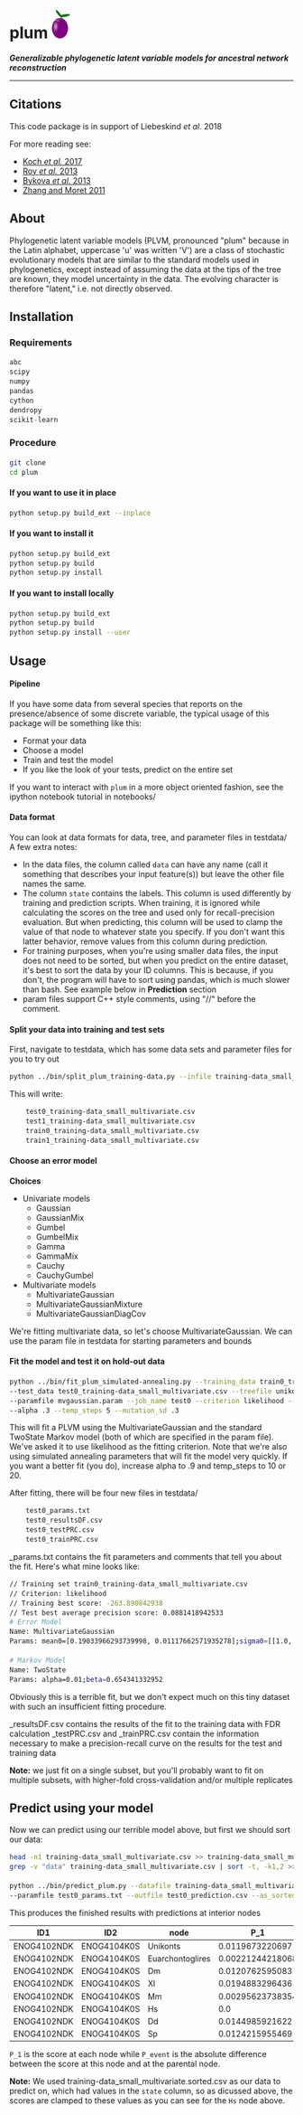 # plum ![](images/plum_small.png)

***Generalizable phylogenetic latent variable models for ancestral network reconstruction***

---------------

## Citations

This code package is in support of Liebeskind *et al.* 2018

For more reading see:
 - [Koch *et al.* 2017](https://www.ncbi.nlm.nih.gov/pmc/articles/PMC5515301/)
 - [Roy *et al.* 2013](https://www.ncbi.nlm.nih.gov/pmc/articles/PMC3668358/)
 - [Bykova *et al.* 2013](https://www.ncbi.nlm.nih.gov/pmc/articles/PMC3676395/)
 - [Zhang and Moret 2011](https://link.springer.com/chapter/10.1007/978-3-642-21260-4_33)

## About

Phylogenetic latent variable models (PLVM, pronounced "plum" because in the Latin alphabet, uppercase 'u' was written 'V') are 
a class of stochastic evolutionary models that are similar to the standard models used in phylogenetics, except instead of 
assuming the data at the tips of the tree are known, they model uncertainty in the data. The evolving character is therefore
"latent," i.e. not directly observed.

## Installation

### Requirements

```python
abc
scipy
numpy
pandas
cython
dendropy
scikit-learn
```

### Procedure
```bash
git clone
cd plum
```

#### If you want to use it in place
```bash
python setup.py build_ext --inplace
```

#### If you want to install it
```bash
python setup.py build_ext
python setup.py build
python setup.py install
```

#### If you want to install locally
```bash
python setup.py build_ext
python setup.py build
python setup.py install --user
```

## Usage

#### Pipeline
If you have some data from several species that reports on the presence/absence of some discrete variable, the typical usage of this package 
will be something like this:
 - Format your data
 - Choose a model
 - Train and test the model
 - If you like the look of your tests, predict on the entire set

If you want to interact with `plum` in a more object oriented fashion, see the ipython notebook tutorial in notebooks/

#### Data format

You can look at data formats for data, tree, and parameter files in testdata/
A few extra notes:
 - In the data files, the column called `data` can have any name (call it something that describes your input feature(s)) but leave the
 other file names the same.
 - The column `state` contains the labels. This column is used differently by training and prediction scripts. When training, it is
 ignored while calculating the scores on the tree and used only for recall-precision evaluation. But when predicting, this column will
 be used to clamp the value of that node to whatever state you specify. If you don't want this latter behavior, remove values from this
 column during prediction.
 - For training purposes, when you're using smaller data files, the input does not need to be sorted, but when you predict on the entire
 dataset, it's best to sort the data by your ID columns. This is because, if you don't, the program will have to sort using pandas, 
 which is much slower than bash. See example below in **Prediction** section
 - param files support C++ style comments, using "//" before the comment.
 
#### Split your data into training and test sets

First, navigate to testdata, which has some data sets and parameter files for you to try out

```bash
python ../bin/split_plum_training-data.py --infile training-data_small_multivariate.csv --fold 2
```

This will write:
```bash
    test0_training-data_small_multivariate.csv
    test1_training-data_small_multivariate.csv
    train0_training-data_small_multivariate.csv
    train1_training-data_small_multivariate.csv
```

#### Choose an error model

**Choices**

 - Univariate models
    - Gaussian
    - GaussianMix
    - Gumbel
    - GumbelMix
    - Gamma
    - GammaMix
    - Cauchy
    - CauchyGumbel
 - Multivariate models
    - MultivariateGaussian
    - MultivariateGaussianMixture
    - MultivariateGaussianDiagCov
    
We're fitting multivariate data, so let's choose MultivariateGaussian. We can use the param file in testdata for
starting parameters and bounds

#### Fit the model and test it on hold-out data

```bash
python ../bin/fit_plum_simulated-annealing.py --training_data train0_training-data_small_multivariate.csv \
--test_data test0_training-data_small_multivariate.csv --treefile unikont_tree.nhx \
--paramfile mvgaussian.param --job_name test0 --criterion likelihood --start_temp 1.0 \
--alpha .3 --temp_steps 5 --mutation_sd .3
```

This will fit a PLVM using the MultivariateGaussian and the standard TwoState Markov model (both of which are specified
in the param file). We've asked it to use likelihood as the fitting criterion. Note that we're also using simulated 
annealing parameters that will fit the model very quickly. If you want a better fit (you do), increase alpha to .9 and 
temp_steps to 10 or 20.

After fitting, there will be four new files in testdata/
```bash
    test0_params.txt
    test0_resultsDF.csv
    test0_testPRC.csv
    test0_trainPRC.csv
```
 
_params.txt contains the fit parameters and comments that tell you about the fit. Here's what mine looks like:

```bash
// Training set train0_training-data_small_multivariate.csv
// Criterion: likelihood
// Training best score: -263.890842938
// Test best average precision score: 0.0881418942533
# Error Model
Name: MultivariateGaussian
Params: mean0=[0.19033966293739998, 0.01117662571935278];sigma0=[[1.0, -0.5478893507714943], [-0.5478893507714943, 0.56304722043422]];mean1=[0.05504330013754061, -0.06514285186851157];sigma1=[[0.6530801758523388, 0.5071404781048408], [0.5071404781048408, 1.0]]

# Markov Model
Name: TwoState
Params: alpha=0.01;beta=0.654341332952
```

Obviously this is a terrible fit, but we don't expect much on this tiny dataset with such an insufficient fitting procedure.

_resultsDF.csv contains the results of the fit to the training data with FDR calculation
_testPRC.csv and _trainPRC.csv contain the information necessary to make a precision-recall curve on the results for the test and training data

**Note:** we just fit on a single subset, but you'll probably want to fit on multiple subsets, with higher-fold cross-validation and/or multiple replicates

## Predict using your model

Now we can predict using our terrible model above, but first we should sort our data:

```bash
head -n1 training-data_small_multivariate.csv >> training-data_small_multivariate.sorted.csv
grep -v "data" training-data_small_multivariate.csv | sort -t, -k1,2 >> training-data_small_multivariate.sorted.csv

python ../bin/predict_plum.py --datafile training-data_small_multivariate.sorted.csv --treefile unikont_tree.nhx \
--paramfile test0_params.txt --outfile test0_prediction.csv --as_sorted
```

This produces the finished results with predictions at interior nodes

| ID1         | ID2         | node             | P_1              | P_event          | known_state | 
|-------------|-------------|------------------|------------------|------------------|-------------| 
| ENOG4102NDK | ENOG4104K0S | Unikonts         | 0.0119673220697  | 0.0              |             | 
| ENOG4102NDK | ENOG4104K0S | Euarchontoglires | 0.00221244218068 | 0.00631175279897 |             | 
| ENOG4102NDK | ENOG4104K0S | Dm               | 0.0120762595083  | 0.00189947541066 |             | 
| ENOG4102NDK | ENOG4104K0S | Xl               | 0.0194883296436  | 0.0109641346639  |             | 
| ENOG4102NDK | ENOG4104K0S | Mm               | 0.00295623738354 | 0.00074379520286 |             | 
| ENOG4102NDK | ENOG4104K0S | Hs               | 0.0              | 0.00221244218068 | 0           | 
| ENOG4102NDK | ENOG4104K0S | Dd               | 0.0144985921622  | 0.00253127009253 |             | 
| ENOG4102NDK | ENOG4104K0S | Sp               | 0.0124215955469  | 0.00260440235976 |             | 

`P_1` is the score at each node while `P_event` is the absolute difference between the score at this node and at
the parental node. 

**Note:** We used training-data_small_multivariate.sorted.csv as our data to predict on, which had values in the `state`
column, so as dicussed above, the scores are clamped to these values as you can see for the `Hs` node above.
